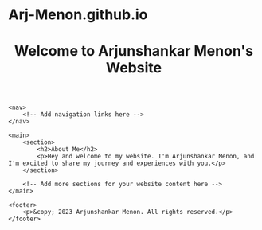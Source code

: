 # Arj-Menon.github.io
<!DOCTYPE html>
<html>
<head>
    <title>Arjunshankar Menon</title>
</head>
<body>
    <header>
        <h1>Welcome to Arjunshankar Menon's Website</h1>
    </header>

    <nav>
        <!-- Add navigation links here -->
    </nav>

    <main>
        <section>
            <h2>About Me</h2>
            <p>Hey and welcome to my website. I'm Arjunshankar Menon, and I'm excited to share my journey and experiences with you.</p>
        </section>

        <!-- Add more sections for your website content here -->
    </main>

    <footer>
        <p>&copy; 2023 Arjunshankar Menon. All rights reserved.</p>
    </footer>
</body>
</html>
